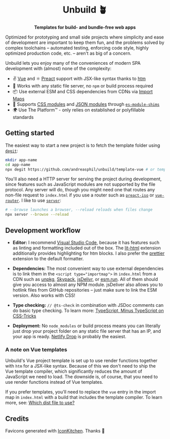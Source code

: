 <h1 align="center">
  Unbuild 🪴
</h1>

<p align="center">
  <strong>Templates for build- and bundle-free web apps</strong>
</p>

Optimized for prototyping and small side projects where simplicity and ease of development are important to keep them fun, and the problems solved by complex toolchains – automated testing, enforcing code style, highly optimized production code, etc. – aren't as big of a concern.

Unbuild lets you enjoy many of the conveniences of modern SPA development with (almost) none of the complexity:

- ✌️ [Vue](https://vuejs.org) and ⚛️ [Preact](https://preactjs.com) support with JSX-like syntax thanks to [htm](https://github.com/developit/htm)
- 🚀 Works with any static file server, no `npm` or build process required
- 📦 Use external ESM and CSS dependencies from CDNs via [Import Maps](https://github.com/WICG/import-maps)
- 🧩 Supports [CSS modules](https://css-tricks.com/css-modules-the-native-ones/) and [JSON modules](https://css-tricks.com/ecmascript-proposal-json-modules/) through [`es-module-shims`](https://github.com/guybedford/es-module-shims)
- 🌍 Use The Platform™ - only relies on established or polyfillable standards

## Getting started

The easiest way to start a new project is to fetch the template folder using [`degit`](https://github.com/Rich-Harris/degit):

```sh
mkdir app-name
cd app-name
npx degit https://github.com/andreasphil/unbuild/template-vue # or template-preact
```

You'll also need a HTTP server for serving the project during development, since features such as JavaScript modules are not supported by the file protocol. Any server will do, though you might need one that routes any non-file request to `index.html` if you use a router such as [`preact-iso`](https://github.com/preactjs/wmr/tree/main/packages/preact-iso) or [`vue-router`](https://router.vuejs.org). I like to use [`servor`](https://github.com/lukejacksonn/servor):

```sh
# --browse launches a browser, --reload reloads when files change
npx servor --browse --reload
```

## Development workflow

- **Editor:** I recommend [Visual Studio Code](https://code.visualstudio.com), because it has features such as linting and formatting included out of the box. The [lit-html](https://marketplace.visualstudio.com/items?itemName=bierner.lit-html) extension additionally provides highlighting for htm blocks. I also prefer the [prettier](https://marketplace.visualstudio.com/items?itemName=esbenp.prettier-vscode) extension to the default formatter.

- **Dependencies:** The most convenient way to use external dependencies is to link them in the `<script type="importmap">` in `index.html` from a CDN such as [unpkg](https://unpkg.com), [Skypack](https://www.skypack.dev), [jsDelivr](https://www.jsdelivr.com), or [esm.run](https://esm.run). All of them should give you access to almost any NPM module. jsDeliver also allows you to hotlink files from GitHub repositories – just make sure to link the ESM version. Also works with CSS!

- **Type checking:** `// @ts-check` in combination with JSDoc comments can do basic type checking. To learn more: [TypeScript, Minus TypeScript on CSS-Tricks](https://css-tricks.com/typescript-minus-typescript/)

- **Deployment:** No `node_modules` or build process means you can literally just drop your project folder on any static file server that has an IP, and your app is ready. [Netlify Drop](http://app.netlify.com/drop) is probably the easiest.

### A note on Vue templates

Unbuild's Vue project template is set up to use render functions together with `htm` for a JSX-like syntax. Because of this we don't need to ship the Vue template compiler, which significantly reduces the amount of JavaScript we need to load. The downside is, of course, that you need to use render functions instead of Vue templates.

If you prefer templates, you'll need to replace the `vue` entry in the import map in `index.html` with a build that includes the template compiler. To learn more, see: [Which dist file to use?](https://github.com/vuejs/core/tree/main/packages/vue#which-dist-file-to-use)

## Credits

Favicons generated with [IconKitchen](https://icon.kitchen/). Thanks 🙏
